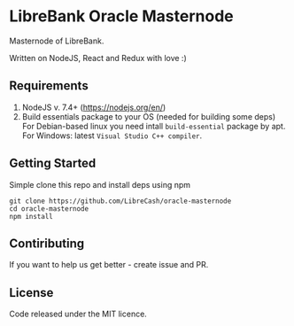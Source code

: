 # LibreBank Oracle Masternode

Masternode of LibreBank.

Written on NodeJS, React and Redux with love :)


## Requirements
1. NodeJS v. 7.4+ (https://nodejs.org/en/) 
2. Build essentials package to your OS (needed for building some deps)
For Debian-based linux you need intall `build-essential` package by apt.
For Windows: latest `Visual Studio C++ compiler`.

## Getting Started
Simple clone this repo and install deps using npm
```
git clone https://github.com/LibreCash/oracle-masternode
cd oracle-masternode
npm install
```
## Contiributing
If you want to help us get better - create issue and PR.

## License
Code released under the MIT licence.
